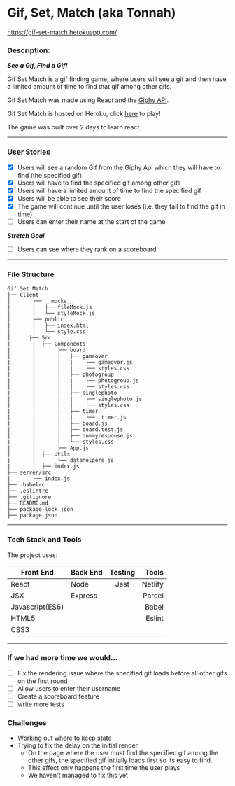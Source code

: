 # Gif, Set, Match (aka Tonnah)
https://gif-set-match.herokuapp.com/

### Description: 
_**See a Gif, Find a Gif!**_

Gif Set Match is a gif finding game, where users will see a gif and then have a limited amount of time to find that gif among other gifs. 

Gif Set Match was made using React and the [Giphy API](https://developers.giphy.com/).

Gif Set Match is hosted on Heroku, click [here](https://gif-set-match.herokuapp.com/) to play!

The game was built over 2 days to learn react. 

---

### User Stories 
- [x] Users will see a random Gif from the Giphy Api which they will have to find (the specified gif)
- [x] Users will have to find the specified gif among other gifs 
- [x] Users will have a limited amount of time to find the specified gif 
- [x] Users will be able to see their score 
- [x] The game will continue until the user loses (i.e. they fail to find the gif in time)
- [ ] Users can enter their name at the start of the game 

_**Stretch Goal**_
- [ ] Users can see where they rank on a scoreboard


---
### File Structure

```
Gif Set Match
├── Client
│       ├── __mocks__
|       |   ├── fileMock.js
│       │   └── styleMock.js
│       ├── public
|       |   ├── index.html
│       │   └── style.css
|      ├── Src
|       │  ├── Components
|       │       ├── board
|       |       |   ├── gameover
|       |       |   |    ├── gameover.js
|       |       |   |    └── styles.css
|       |       |   ├── photogroup
|       |       |   |    ├── photogroup.js
|       |       |   |    └── styles.css
|       |       |   ├── singlephoto
|       |       |   |    ├── singlephoto.js
|       |       |   |    └── styles.css
|       |       |   ├── timer
|       |       |   |    └──  timer.js
|       |       |   ├── board.js
|       |       |   ├── board.test.js
|       |       |   ├── dummyresponse.js
|       │       │   └── styles.css
|       │       ├── App.js
|       │  ├── Utils
|       │       └── datahelpers.js
|       │  ├── index.js
├── server/src
|       ├── index.js
├── .babelrc
├── .eslintrc
├── .gitignore
├── README.md
├── package-lock.json
├── package.json

```

---
### Tech Stack and Tools
The project uses: 

| Front End         | Back End       | Testing       | Tools   |
| -------------     | -------------  |:-------------:| -----:  |
| React             | Node           | Jest          | Netlify |
| JSX               | Express        |               | Parcel  |
| Javascript(ES6)   |                |               | Babel   |
| HTML5             |                |               | Eslint  |
| CSS3              |                |               |         |

___

### If we had more time we would...
- [ ] Fix the rendering issue where the specified gif loads before all other gifs on the first round
- [ ] Allow users to enter their username 
- [ ] Create a scoreboard feature 
- [ ] write more tests 

### Challenges 
- Working out where to keep state
- Trying to fix the delay on the initial render
    - On the page where the user must find the specified gif among the other gifs, the specified gif initially loads first so its easy to find. 
    - This effect only happens the first time the user plays 
    - We haven't managed to fix this yet  

